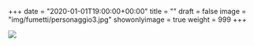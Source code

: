 +++
date = "2020-01-01T19:00:00+00:00"
title = ""
draft = false
image = "img/fumetti/personaggio3.jpg"
showonlyimage = true
weight = 999
+++

<!--more-->
![](/img/fumetti/personaggio3.jpg)

